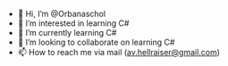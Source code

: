 - 👋 Hi, I’m @Orbanaschol
- 👀 I’m interested in learning C#
- 🌱 I’m currently learning C#
- 💞️ I’m looking to collaborate on learning C#
- 📫 How to reach me via mail (av.hellraiser@gmail.com)

<!---
Orbanaschol/Orbanaschol is a ✨ special ✨ repository because its `README.md` (this file) appears on your GitHub profile.
You can click the Preview link to take a look at your changes.
--->
